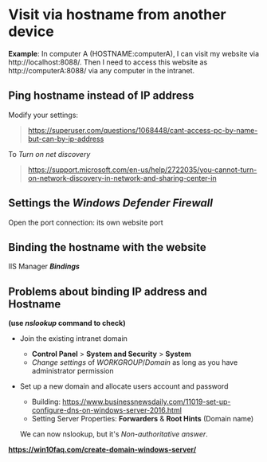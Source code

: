 # Visit via hostname from another device

**Example**: In computer A (HOSTNAME:computerA), I can visit my website via http://localhost:8088/. Then I need to access this website as http://computerA:8088/ via any computer in the intranet.

## Ping hostname instead of IP address
Modify your settings:
> https://superuser.com/questions/1068448/cant-access-pc-by-name-but-can-by-ip-address

To *Turn on net discovery*
> https://support.microsoft.com/en-us/help/2722035/you-cannot-turn-on-network-discovery-in-network-and-sharing-center-in

## Settings the *Windows Defender Firewall*
Open the port connection: its own website port

## Binding the hostname with the website
IIS Manager ***Bindings***

## Problems about binding IP address and Hostname 
**(use *nslookup* command to check)**
- Join the existing intranet domain
  - **Control Panel** > **System and Security** > **System**
  - *Change settings* of *WORKGROUP*/*Domain* as long as you have administrator permission
- Set up a new domain and allocate users account and password
  - Building: https://www.businessnewsdaily.com/11019-set-up-configure-dns-on-windows-server-2016.html
  - Setting Server Properties: **Forwarders** & **Root Hints** (Domain name)
  
  We can now nslookup, but it's *Non-authoritative answer*.

**https://win10faq.com/create-domain-windows-server/**
